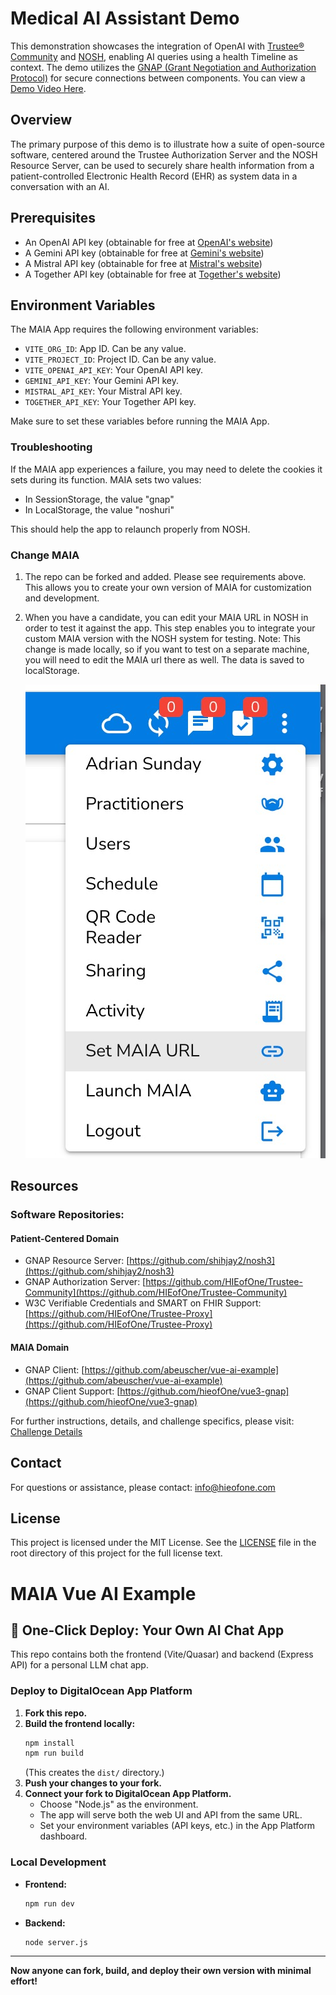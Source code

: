 # Medical AI Assistant Demo

This demonstration showcases the integration of OpenAI with [Trustee® Community](#software-repositories) and [NOSH](#software-repositories), enabling AI queries using a health Timeline as context. The demo utilizes the [GNAP (Grant Negotiation and Authorization Protocol)](https://ldapwiki.com/wiki/Wiki.jsp?page=Grant%20Negotiation%20and%20Authorization%20Protocol) for secure connections between components. You can view a [Demo Video Here](https://www.youtube.com/watch?v=V16lfEMN2eA&ab_channel=AdrianGropper).

## Overview

The primary purpose of this demo is to illustrate how a suite of open-source software, centered around the Trustee Authorization Server and the NOSH Resource Server, can be used to securely share health information from a patient-controlled Electronic Health Record (EHR) as system data in a conversation with an AI.

## Prerequisites

- An OpenAI API key (obtainable for free at [OpenAI's website](https://openai.com))
- A Gemini API key (obtainable for free at [Gemini's website](https://ai.google.dev))
- A Mistral API key (obtainable for free at [Mistral's website](https://docs.mistral.ai))
- A Together API key (obtainable for free at [Together's website](https://together.ai))

## Environment Variables

The MAIA App requires the following environment variables:

- `VITE_ORG_ID`: App ID. Can be any value.
- `VITE_PROJECT_ID`: Project ID. Can be any value.
- `VITE_OPENAI_API_KEY`: Your OpenAI API key.
- `GEMINI_API_KEY`: Your Gemini API key.
- `MISTRAL_API_KEY`: Your Mistral API key.
- `TOGETHER_API_KEY`: Your Together API key.

Make sure to set these variables before running the MAIA App.

### Troubleshooting

If the MAIA app experiences a failure, you may need to delete the cookies it sets during its function. MAIA sets two values:

- In SessionStorage, the value "gnap"
- In LocalStorage, the value "noshuri"

This should help the app to relaunch properly from NOSH.

### Change MAIA

1. The repo can be forked and added. Please see requirements above.
   This allows you to create your own version of MAIA for customization and development.

2. When you have a candidate, you can edit your MAIA URL in NOSH in order to test it against the app.
   This step enables you to integrate your custom MAIA version with the NOSH system for testing. Note: This change is made locally, so if you want to test on a separate machine, you will need to edit the MAIA url there as well. The data is saved to localStorage.

   ![Change MAIA URL](https://github.com/abeuscher/vue-ai-example/blob/main/public/ss-5.jpg)

## Resources

### Software Repositories:

#### Patient-Centered Domain

- GNAP Resource Server: [https://github.com/shihjay2/nosh3](https://github.com/shihjay2/nosh3)
- GNAP Authorization Server: [https://github.com/HIEofOne/Trustee-Community](https://github.com/HIEofOne/Trustee-Community)
- W3C Verifiable Credentials and SMART on FHIR Support: [https://github.com/HIEofOne/Trustee-Proxy](https://github.com/HIEofOne/Trustee-Proxy)

#### MAIA Domain

- GNAP Client: [https://github.com/abeuscher/vue-ai-example](https://github.com/abeuscher/vue-ai-example)
- GNAP Client Support: [https://github.com/hieofOne/vue3-gnap](https://github.com/hieofOne/vue3-gnap)

For further instructions, details, and challenge specifics, please visit: [Challenge Details](https://pages.pathcheck.org/patient-journey-challenge)

## Contact

For questions or assistance, please contact: info@hieofone.com

## License

This project is licensed under the MIT License. See the [LICENSE](LICENSE) file in the root directory of this project for the full license text.

# MAIA Vue AI Example

## 🚀 One-Click Deploy: Your Own AI Chat App

This repo contains both the frontend (Vite/Quasar) and backend (Express API) for a personal LLM chat app.

### Deploy to DigitalOcean App Platform

1. **Fork this repo.**
2. **Build the frontend locally:**
   ```sh
   npm install
   npm run build
   ```
   (This creates the `dist/` directory.)
3. **Push your changes to your fork.**
4. **Connect your fork to DigitalOcean App Platform.**
   - Choose "Node.js" as the environment.
   - The app will serve both the web UI and API from the same URL.
   - Set your environment variables (API keys, etc.) in the App Platform dashboard.

### Local Development

- **Frontend:**  
  ```sh
  npm run dev
  ```
- **Backend:**  
  ```sh
  node server.js
  ```

---

**Now anyone can fork, build, and deploy their own version with minimal effort!**
